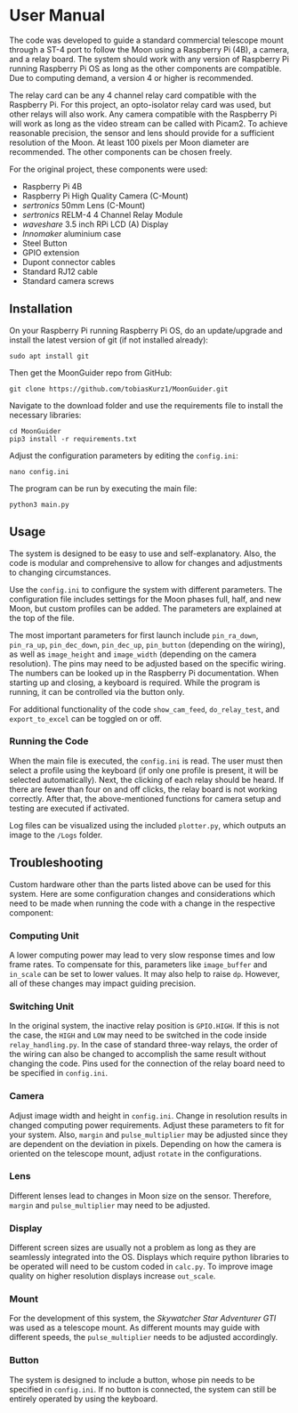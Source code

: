 # User Manual

The code was developed to guide a standard commercial telescope mount through a ST-4 port to follow the Moon using a Raspberry Pi (4B), a camera, and a relay board. The system should work with any version of Raspberry Pi running Raspberry Pi OS as long as the other components are compatible. Due to computing demand, a version 4 or higher is recommended.

The relay card can be any 4 channel relay card compatible with the Raspberry Pi. For this project, an opto-isolator relay card was used, but other relays will also work. Any camera compatible with the Raspberry Pi will work as long as the video stream can be called with Picam2. To achieve reasonable precision, the sensor and lens should provide for a sufficient resolution of the Moon. At least 100 pixels per Moon diameter are recommended. The other components can be chosen freely.

For the original project, these components were used:

- Raspberry Pi 4B
- Raspberry Pi High Quality Camera (C-Mount)
- *sertronics* 50mm Lens (C-Mount)
- *sertronics* RELM-4 4 Channel Relay Module
- *waveshare* 3.5 inch RPi LCD (A) Display
- *Innomaker* aluminium case
- Steel Button
- GPIO extension
- Dupont connector cables
- Standard RJ12 cable
- Standard camera screws

## Installation

On your Raspberry Pi running Raspberry Pi OS, do an update/upgrade and install the latest version of git (if not installed already):

```
sudo apt install git
```

Then get the MoonGuider repo from GitHub:

```
git clone https://github.com/tobiasKurz1/MoonGuider.git
```

Navigate to the download folder and use the requirements file to install the necessary libraries:

```
cd MoonGuider
pip3 install -r requirements.txt
```

Adjust the configuration parameters by editing the `config.ini`:

```
nano config.ini
```

The program can be run by executing the main file:

```
python3 main.py
```

## Usage

The system is designed to be easy to use and self-explanatory. Also, the code is modular and comprehensive to allow for changes and adjustments to changing circumstances.

Use the `config.ini` to configure the system with different parameters. The configuration file includes settings for the Moon phases full, half, and new Moon, but custom profiles can be added. The parameters are explained at the top of the file.

The most important parameters for first launch include `pin_ra_down`, `pin_ra_up`, `pin_dec_down`, `pin_dec_up`, `pin_button` (depending on the wiring), as well as `image_height` and `image_width` (depending on the camera resolution). The pins may need to be adjusted based on the specific wiring. The numbers can be looked up in the Raspberry Pi documentation. When starting up and closing, a keyboard is required. While the program is running, it can be controlled via the button only.

For additional functionality of the code `show_cam_feed`, `do_relay_test`, and `export_to_excel` can be toggled on or off.

### Running the Code

When the main file is executed, the `config.ini` is read. The user must then select a profile using the keyboard (if only one profile is present, it will be selected automatically). Next, the clicking of each relay should be heard. If there are fewer than four on and off clicks, the relay board is not working correctly. After that, the above-mentioned functions for camera setup and testing are executed if activated.

Log files can be visualized using the included `plotter.py`, which outputs an image to the `/Logs` folder.

## Troubleshooting

Custom hardware other than the parts listed above can be used for this system. Here are some configuration changes and considerations which need to be made when running the code with a change in the respective component:

### Computing Unit

A lower computing power may lead to very slow response times and low frame rates. To compensate for this, parameters like `image_buffer` and `in_scale` can be set to lower values. It may also help to raise `dp`. However, all of these changes may impact guiding precision.

### Switching Unit

In the original system, the inactive relay position is `GPIO.HIGH`. If this is not the case, the `HIGH` and `LOW` may need to be switched in the code inside `relay_handling.py`. In the case of standard three-way relays, the order of the wiring can also be changed to accomplish the same result without changing the code. Pins used for the connection of the relay board need to be specified in `config.ini`.

### Camera

Adjust image width and height in `config.ini`. Change in resolution results in changed computing power requirements. Adjust these parameters to fit for your system. Also, `margin` and `pulse_multiplier` may be adjusted since they are dependent on the deviation in pixels. Depending on how the camera is oriented on the telescope mount, adjust `rotate` in the configurations.

### Lens

Different lenses lead to changes in Moon size on the sensor. Therefore, `margin` and `pulse_multiplier` may need to be adjusted.

### Display

Different screen sizes are usually not a problem as long as they are seamlessly integrated into the OS. Displays which require python libraries to be operated will need to be custom coded in `calc.py`. To improve image quality on higher resolution displays increase `out_scale`.

### Mount

For the development of this system, the *Skywatcher Star Adventurer GTI* was used as a telescope mount. As different mounts may guide with different speeds, the `pulse_multiplier` needs to be adjusted accordingly.

### Button

The system is designed to include a button, whose pin needs to be specified in `config.ini`. If no button is connected, the system can still be entirely operated by using the keyboard.
